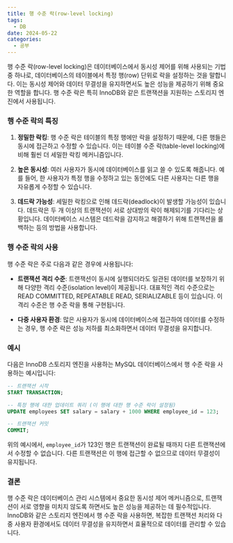 ```yaml
---
title: 행 수준 락(row-level locking)
tags:
  - DB
date: 2024-05-22
categories:
  - 공부
---
```


행 수준 락(row-level locking)은 데이터베이스에서 동시성 제어를 위해 사용되는 기법 중 하나로, 데이터베이스의 테이블에서 특정 행(row) 단위로 락을 설정하는 것을 말합니다. 이는 동시성 제어와
데이터 무결성을 유지하면서도 높은 성능을 제공하기 위해 중요한 역할을 합니다. 행 수준 락은 특히 InnoDB와 같은 트랜잭션을 지원하는 스토리지 엔진에서 사용됩니다.

### 행 수준 락의 특징

1. **정밀한 락킹**: 행 수준 락은 테이블의 특정 행에만 락을 설정하기 때문에, 다른 행들은 동시에 접근하고 수정할 수 있습니다. 이는 테이블 수준 락(table-level locking)에 비해 훨씬 더
   세밀한 락킹 메커니즘입니다.

2. **높은 동시성**: 여러 사용자가 동시에 데이터베이스를 읽고 쓸 수 있도록 해줍니다. 예를 들어, 한 사용자가 특정 행을 수정하고 있는 동안에도 다른 사용자는 다른 행을 자유롭게 수정할 수 있습니다.

3. **데드락 가능성**: 세밀한 락킹으로 인해 데드락(deadlock)이 발생할 가능성이 있습니다. 데드락은 두 개 이상의 트랜잭션이 서로 상대방의 락이 해제되기를 기다리는 상황입니다. 데이터베이스 시스템은
   데드락을 감지하고 해결하기 위해 트랜잭션을 롤백하는 등의 방법을 사용합니다.

### 행 수준 락의 사용

행 수준 락은 주로 다음과 같은 경우에 사용됩니다:

- **트랜잭션 격리 수준**: 트랜잭션이 동시에 실행되더라도 일관된 데이터를 보장하기 위해 다양한 격리 수준(isolation level)이 제공됩니다. 대표적인 격리 수준으로는 READ COMMITTED,
  REPEATABLE READ, SERIALIZABLE 등이 있습니다. 이 격리 수준은 행 수준 락을 통해 구현됩니다.

- **다중 사용자 환경**: 많은 사용자가 동시에 데이터베이스에 접근하여 데이터를 수정하는 경우, 행 수준 락은 성능 저하를 최소화하면서 데이터 무결성을 유지합니다.

### 예시

다음은 InnoDB 스토리지 엔진을 사용하는 MySQL 데이터베이스에서 행 수준 락을 사용하는 예시입니다:

```sql
-- 트랜잭션 시작
START TRANSACTION;

-- 특정 행에 대한 업데이트 쿼리 (이 행에 대한 행 수준 락이 설정됨)
UPDATE employees SET salary = salary + 1000 WHERE employee_id = 123;

-- 트랜잭션 커밋
COMMIT;
```

위의 예시에서, `employee_id`가 123인 행은 트랜잭션이 완료될 때까지 다른 트랜잭션에서 수정할 수 없습니다. 다른 트랜잭션은 이 행에 접근할 수 없으므로 데이터 무결성이 유지됩니다.

### 결론

행 수준 락은 데이터베이스 관리 시스템에서 중요한 동시성 제어 메커니즘으로, 트랜잭션이 서로 영향을 미치지 않도록 하면서도 높은 성능을 제공하는 데 필수적입니다. InnoDB와 같은 스토리지 엔진에서 행 수준 락을
사용하면, 복잡한 트랜잭션 처리와 다중 사용자 환경에서도 데이터 무결성을 유지하면서 효율적으로 데이터를 관리할 수 있습니다.